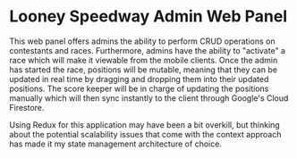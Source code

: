 # Looney Speedway Admin Web Panel

This web panel offers admins the ability to perform CRUD operations on contestants and races. Furthermore, admins have the ability to "activate" a race which will make it viewable from the mobile clients. Once the admin has started the race, positions will be mutable, meaning that they can be updated in real time by dragging and dropping them into their updated positions. The score keeper will be in charge of updating the positions manually which will then sync instantly to the client through Google's Cloud Firestore.

Using Redux for this application may have been a bit overkill, but thinking about the potential scalability issues that come with the context approach has made it my state management architecture of choice. 

